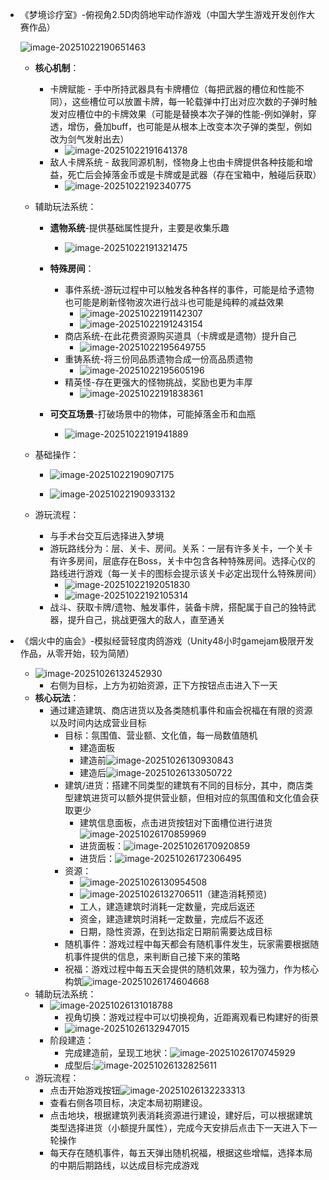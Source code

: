 - 《梦境诊疗室》-俯视角2.5D肉鸽地牢动作游戏（中国大学生游戏开发创作大赛作品）

  ![image-20251022190651463](./publications.asserts/image-20251022190651463.png)

  - **核心机制**：
    - 卡牌赋能 - 手中所持武器具有卡牌槽位（每把武器的槽位和性能不同），这些槽位可以放置卡牌，每一轮载弹中打出对应次数的子弹时触发对应槽位中的卡牌效果（可能是替换本次子弹的性能-例如弹射，穿透，增伤，叠加buff，也可能是从根本上改变本次子弹的类型，例如改为剑气发射出去）
      - ![image-20251022191641378](./publications.asserts/image-20251022191641378.png)
    - 敌人卡牌系统 - 敌我同源机制，怪物身上也由卡牌提供各种技能和增益，死亡后会掉落金币或是卡牌或是武器（存在宝箱中，触碰后获取）
      - ![image-20251022192340775](./publications.asserts/image-20251022192340775.png)
  - 辅助玩法系统：
    - **遗物系统**-提供基础属性提升，主要是收集乐趣
      - ![image-20251022191321475](./publications.asserts/image-20251022191321475.png)
    - **特殊房间**：
      - 事件系统-游玩过程中可以触发各种各样的事件，可能是给予遗物也可能是刷新怪物波次进行战斗也可能是纯粹的减益效果
        - ![image-20251022191142307](./publications.asserts/image-20251022191142307.png)
        - ![image-20251022191243154](./publications.asserts/image-20251022191243154.png)
      - 商店系统-在此花费资源购买道具（卡牌或是遗物）提升自己
        - ![image-20251022195649755](./publications.asserts/image-20251022195649755.png)
      - 重铸系统-将三份同品质遗物合成一份高品质遗物
        - ![image-20251022195605196](./publications.asserts/image-20251022195605196.png)
      - 精英怪-存在更强大的怪物挑战，奖励也更为丰厚
        - ![image-20251022191838361](./publications.asserts/image-20251022191838361.png)
    
    - **可交互场景**-打破场景中的物体，可能掉落金币和血瓶
      - ![image-20251022191941889](./publications.asserts/image-20251022191941889.png)
    
  - 基础操作：
    - ![image-20251022190907175](./publications.asserts/image-20251022190907175.png)
    
    - ![image-20251022190933132](./publications.asserts/image-20251022190933132.png)
    
  - 游玩流程：
    - 与手术台交互后选择进入梦境
    - 游玩路线分为：层、关卡、房间。关系：一层有许多关卡，一个关卡有许多房间，层底存在Boss，关卡中包含各种特殊房间。选择心仪的路线进行游戏（每一关卡的图标会提示该关卡必定出现什么特殊房间）
      - ![image-20251022192051830](./publications.asserts/image-20251022192051830.png)
      - ![image-20251022192105314](./publications.asserts/image-20251022192105314.png)
    - 战斗、获取卡牌/遗物、触发事件，装备卡牌，搭配属于自己的独特武器，提升自己，挑战更强大的敌人，直至通关

- 《烟火中的庙会》-模拟经营轻度肉鸽游戏（Unity48小时gamejam极限开发作品，从零开始，较为简陋）
  
  - ![image-20251026132452930](./publications.asserts/image-20251026132452930.png)
    - 右侧为目标，上方为初始资源，正下方按钮点击进入下一天
  - **核心玩法**：
    - 通过建造建筑、商店进货以及各类随机事件和庙会祝福在有限的资源以及时间内达成营业目标
      - 目标：氛围值、营业额、文化值，每一局数值随机
        - 建造面板
        - 建造前![image-20251026130930843](./publications.asserts/image-20251026130930843.png)
        - 建造后![image-20251026133050722](./publications.asserts/image-20251026133050722.png)
      - 建筑/进货：搭建不同类型的建筑有不同的目标分，其中，商店类型建筑进货可以额外提供营业额，但相对应的氛围值和文化值会获取更少
        - 建筑信息面板，点击进货按钮对下面槽位进行进货![image-20251026170859969](./publications.asserts/image-20251026170859969.png)
        - 进货面板：![image-20251026170920859](./publications.asserts/image-20251026170920859.png)
        - 进货后：![image-20251026172306495](./publications.asserts/image-20251026172306495.png)
      - 资源：
        - ![image-20251026130954508](./publications.asserts/image-20251026130954508.png)
        - ![image-20251026132706511](./publications.asserts/image-20251026132706511.png)（建造消耗预览)
        - 工人，建造建筑时消耗一定数量，完成后返还
        - 资金，建造建筑时消耗一定数量，完成后不返还
        - 日期，隐性资源，在到达指定日期前需要达成目标
      - 随机事件：游戏过程中每天都会有随机事件发生，玩家需要根据随机事件提供的信息，来判断自己接下来的策略
      - 祝福：游戏过程中每五天会提供的随机效果，较为强力，作为核心构筑![image-20251026174604668](./publications.asserts/image-20251026174604668.png)
  - 辅助玩法系统：
    - ![image-20251026131018788](./publications.asserts/image-20251026131018788.png)
      - 视角切换：游戏过程中可以切换视角，近距离观看已构建好的街景
      - ![image-20251026132947015](./publications.asserts/image-20251026132947015.png)
    - 阶段建造：
      - 完成建造前，呈现工地状：![image-20251026170745929](./publications.asserts/image-20251026170745929.png)
      - 成型后:![image-20251026132825611](./publications.asserts/image-20251026132825611.png)
  - 游玩流程：
    - 点击开始游戏按钮![image-20251026132233313](./publications.asserts/image-20251026132233313.png)
    - 查看右侧各项目标，决定本局初期建设。
    - 点击地块，根据建筑列表消耗资源进行建设，建好后，可以根据建筑类型选择进货（小额提升属性），完成今天安排后点击下一天进入下一轮操作
    - 每天存在随机事件，每五天弹出随机祝福，根据这些增幅，选择本局的中期后期路线，以达成目标完成游戏
